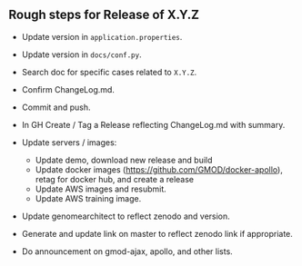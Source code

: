 ## Rough steps for Release of X.Y.Z

- Update version in ```application.properties```.
- Update version in ```docs/conf.py```.
- Search doc for specific cases related to ```X.Y.Z```.
- Confirm ChangeLog.md.
- Commit and push.
- In GH Create / Tag a Release reflecting ChangeLog.md with summary.

- Update servers / images:
    - Update demo, download new release and build
    - Update docker images (https://github.com/GMOD/docker-apollo), retag for docker hub, and create a release
    - Update AWS images and resubmit.
    - Update AWS  training image.
    
- Update genomearchitect to reflect zenodo and version.
- Generate and update link on master to reflect zenodo link if appropriate.
- Do announcement on gmod-ajax, apollo, and other lists.
